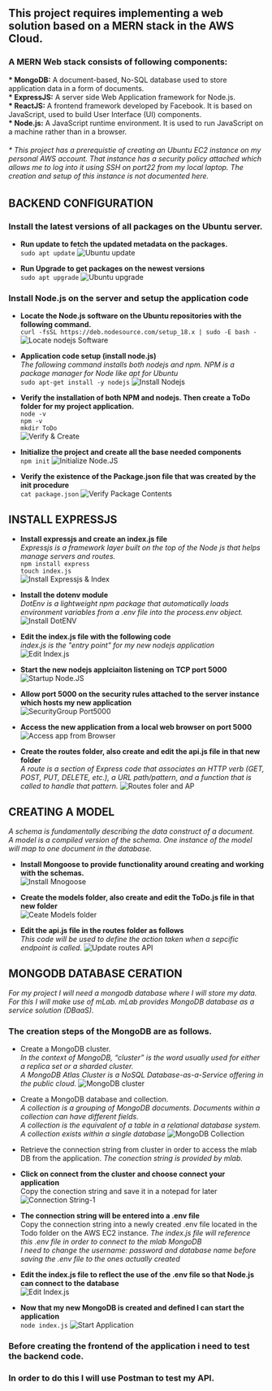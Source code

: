 ## This project requires implementing a web solution based on a MERN stack in the AWS Cloud.
### A __MERN__ Web stack consists of following components: <br/>

__* MongoDB:__ A document-based, No-SQL database used to store application data in a form of documents. <br/>
__* ExpressJS:__ A server side Web Application framework for Node.js. <br/>
__* ReactJS:__ A frontend framework developed by Facebook. It is based on JavaScript, used to build User Interface (UI) components. <br/>
__* Node.js:__ A JavaScript runtime environment. It is used to run JavaScript on a machine rather than in a browser. <br/>

###### * This project has a prerequistie of creating an Ubuntu EC2 instance on my personal AWS account. That instance has a security policy attached which allows me to log into it using SSH on port22 from my local laptop. The creation and setup of this instance is not documented here. 

## BACKEND CONFIGURATION

### Install the latest versions of all packages on the Ubuntu server.
   
 * __Run update to fetch the updated metadata on the packages.__ <br/>
 `sudo apt update`
![Ubuntu update](./images/updateubuntu-3.PNG)

* __Run Upgrade to get packages on the newest versions__ <br/>
`sudo apt upgrade`
![Ubuntu upgrade](./images/ubuntuupgrade-4.PNG)

### Install Node.js on the server and setup the application code
* __Locate the Node.js software on the Ubuntu repositories with the following command.__ <br/>
`curl -fsSL https://deb.nodesource.com/setup_18.x | sudo -E bash - `
![Locate nodejs Software](./images/locatenodejs-4.PNG)

* __Application code setup (install node.js)__ <br/>
_The following command  installs both nodejs and npm. NPM is a package manager for Node like apt for Ubuntu_ <br/>
`sudo apt-get install -y nodejs`
![Install Nodejs](./images/installnodejs.PNG)

* __Verify the installation of both NPM and nodejs. Then create a ToDo folder for my project application.__ <br/>
`node -v` <br/>
`npm -v` <br/>
`mkdir ToDo` <br/>
![Verify & Create](./images/verifyandcreate.PNG)

* __Initialize the project and create all the base needed components__ <br/>
`npm init`
![Initialize Node.JS](./images/npminit.PNG)

* __Verify the existence of the Package.json file that was created by the init procedure__ <br/>
`cat package.json`
![Verify Package Contents](./images/verifynodejs.PNG)

## INSTALL EXPRESSJS <br/>
* __Install expressjs and create an index.js file__ <br/>
*Expressjs is a framework layer built on the top of the Node js that helps manage servers and routes.* <br/>
`npm install express` <br/>
`touch index.js` <br/>
![Install Expressjs & Index](./images/installexpressandcreateindex-2.PNG)

* __Install the dotenv module__ <br/>
*DotEnv is a lightweight npm package that automatically loads environment variables from a .env file into the process.env object.* <br/>
![Install DotENV](./images/installdotenv.PNG)

* __Edit the index.js file with the following code__ <br/>
 *index.js is the "entry point" for my new nodejs application* <br/>
![Edit Index.js](./images/enterindexjscode.PNG)

* __Start the new nodejs applciaiton listening on TCP port 5000__ <br/>
![Startup Node.JS](./images/expressjsserverrunning.PNG)

* __Allow port 5000 on the security rules attached to the server instance which hosts my new application__ <br/>
![SecurityGroup Port5000](./images/editinboundsecurityrules.PNG)

* __Access the new application from a local web browser on port 5000__ <br/>
![Access app from Browser](./images/connecttoexpress5000.PNG)

* __Create the routes folder, also create and edit the api.js file in that new folder__ <br/>
*A route is a section of Express code that associates an HTTP verb (GET, POST, PUT, DELETE, etc.), a URL path/pattern, and a function that is called to handle that pattern.*
![Routes foler and AP](./images/createroutesfolderandapi.PNG)

## CREATING A MODEL <br/>
*A schema is fundamentally describing the data construct of a document.* <br/>
*A model is a compiled version of the schema. One instance of the model will map to one document in the database.*
* __Install Mongoose to provide functionality around creating and working with the schemas.__ <br/>
![Install Mnogoose](./images/installmongoose.PNG)

* __Create the models folder, also create and edit the ToDo.js file in that new folder__ <br/>
![Ceate Models folder](./images/createmodelsdirandtodojs.PNG)

* __Edit the api.js file in the routes folder as follows__ <br/>
*This code will be used to define the action taken when a sepcific endpoint is called.*
![Update routes API](./images/updateroutesapi-1.PNG)

## MONGODB DATABASE CERATION <br/>
*For my project I will need a mongodb database where I will store my data. <br/>
For this I will make use of mLab. mLab provides MongoDB database as a service solution (DBaaS).*

### The creation steps of the MongoDB are as follows. <br/>
* Create a MongoDB cluster. <br/>
*In the context of MongoDB, “cluster” is the word usually used for either a replica set or a sharded cluster. <br/>
A MongoDB Atlas Cluster is a NoSQL Database-as-a-Service offering in the public cloud.*
![MongoDB cluster](./images/mlab-cluster.PNG)


* Create a MongoDB database and collection. <br/>
*A collection is a grouping of MongoDB documents. Documents within a collection can have different fields. <br/>
A collection is the equivalent of a table in a relational database system. A collection exists within a single database*
![MongoDB Collection](./images/mongodb-and-collection.PNG)

* Retrieve the  connection string from cluster in order to access the mlab DB from the application.
*The conection string is provided by mlab.* <br/>
* __Click on connect from the cluster and choose connect your application__ <br/>
Copy the conection string and save it in a notepad for later
![Connection String-1](./images/get-mongo-connection-string.PNG)

* __The connection string will be entered into a .env file__ <br/>
Copy the connection string into a newly created .env file located in the Todo folder on the AWS EC2 instance.
*The index.js file will reference this .env file in order to connect to the mlab MongoDB <br/>
I need to change the username: password and database name before saving the .env file to the ones actually created*

* __Edit the index.js file to reflect the use of the .env file so that Node.js can connect to the database__ <br/>
![Edit Index.js](./images/edit-indexjs-file.PNG)

* __Now that my new MongoDB is created and defined I can start the application__ <br/>
`
node index.js
`
![Start Application](./images/start-the-application.PNG)

### Before creating the frontend of the application i need to test the backend code. <br/>
### In order to do this I will use Postman to test my API.

